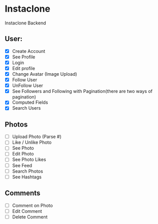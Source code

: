 # Instaclone

Instaclone Backend

## User:

- [x] Create Account
- [x] See Profile
- [x] Login
- [x] Edit profile
- [x] Change Avatar (Image Upload)
- [x] Follow User
- [x] UnFollow User
- [x] See Followers and Following with Pagination(there are two ways of pagination)
- [x] Computed Fields
- [x] Search Users

## Photos

- [ ] Upload Photo (Parse #)
- [ ] Like / Unlike Photo
- [ ] See Photo
- [ ] Edit Photo
- [ ] See Photo Likes
- [ ] See Feed
- [ ] Search Photos
- [ ] See Hashtags

## Comments

- [ ] Comment on Photo
- [ ] Edit Comment
- [ ] Delete Comment
